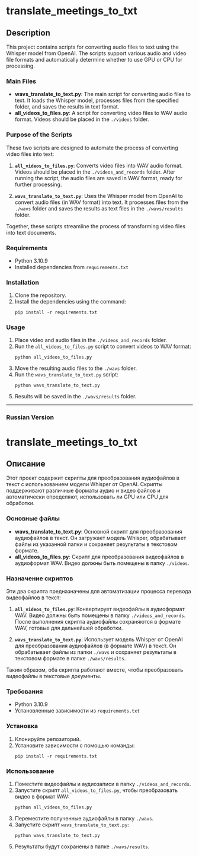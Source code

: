 # translate_meetings_to_txt

## Description

This project contains scripts for converting audio files to text using the Whisper model from OpenAI. The scripts support various audio and video file formats and automatically determine whether to use GPU or CPU for processing.

### Main Files

- **wavs_translate_to_text.py**: The main script for converting audio files to text. It loads the Whisper model, processes files from the specified folder, and saves the results in text format.
- **all_videos_to_files.py**: A script for converting video files to WAV audio format. Videos should be placed in the `./videos` folder.

### Purpose of the Scripts

These two scripts are designed to automate the process of converting video files into text:

1. **`all_videos_to_files.py`**: Converts video files into WAV audio format. Videos should be placed in the `./videos_and_records` folder. After running the script, the audio files are saved in WAV format, ready for further processing.

2. **`wavs_translate_to_text.py`**: Uses the Whisper model from OpenAI to convert audio files (in WAV format) into text. It processes files from the `./wavs` folder and saves the results as text files in the `./wavs/results` folder.

Together, these scripts streamline the process of transforming video files into text documents.

### Requirements

- Python 3.10.9
- Installed dependencies from `requirements.txt`

### Installation

1. Clone the repository.
2. Install the dependencies using the command:
   ```
   pip install -r requirements.txt
   ```

### Usage

1. Place video and audio files in the `./videos_and_records` folder.
2. Run the `all_videos_to_files.py` script to convert videos to WAV format:
   ```
   python all_videos_to_files.py
   ```
3. Move the resulting audio files to the `./wavs` folder.
4. Run the `wavs_translate_to_text.py` script:
   ```
   python wavs_translate_to_text.py
   ```
5. Results will be saved in the `./wavs/results` folder.

---

### Russian Version

# translate_meetings_to_txt

## Описание

Этот проект содержит скрипты для преобразования аудиофайлов в текст с использованием модели Whisper от OpenAI. Скрипты поддерживают различные форматы аудио и видео файлов и автоматически определяют, использовать ли GPU или CPU для обработки.

### Основные файлы

- **wavs_translate_to_text.py**: Основной скрипт для преобразования аудиофайлов в текст. Он загружает модель Whisper, обрабатывает файлы из указанной папки и сохраняет результаты в текстовом формате.
- **all_videos_to_files.py**: Скрипт для преобразования видеофайлов в аудиоформат WAV. Видео должны быть помещены в папку `./videos`.

### Назначение скриптов

Эти два скрипта предназначены для автоматизации процесса перевода видеофайлов в текст:

1. **`all_videos_to_files.py`**: Конвертирует видеофайлы в аудиоформат WAV. Видео должны быть помещены в папку `./videos_and_records`. После выполнения скрипта аудиофайлы сохраняются в формате WAV, готовые для дальнейшей обработки.

2. **`wavs_translate_to_text.py`**: Использует модель Whisper от OpenAI для преобразования аудиофайлов (в формате WAV) в текст. Он обрабатывает файлы из папки `./wavs` и сохраняет результаты в текстовом формате в папке `./wavs/results`.

Таким образом, оба скрипта работают вместе, чтобы преобразовать видеофайлы в текстовые документы.

### Требования

- Python 3.10.9
- Установленные зависимости из `requirements.txt`

### Установка

1. Клонируйте репозиторий.
2. Установите зависимости с помощью команды:
   ```
   pip install -r requirements.txt
   ```

### Использование

1. Поместите видеофайлы и аудиозаписи в папку `./videos_and_records`.
2. Запустите скрипт `all_videos_to_files.py`, чтобы преобразовать видео в формат WAV:
   ```
   python all_videos_to_files.py
   ```
3. Переместите полученные аудиофайлы в папку `./wavs`.
4. Запустите скрипт `wavs_translate_to_text.py`:
   ```
   python wavs_translate_to_text.py
   ```
5. Результаты будут сохранены в папке `./wavs/results`.